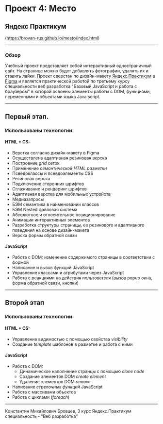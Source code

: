 # Проект 4: Место
## Яндекс Практикум
(https://brovan-rus.github.io/mesto/index.html)
***

### Обзор
Учебный проект представляет собой интерактивный одностраничный сайт. На странице можно будет добавлять фотографии, удалять их и ставить лайки. Проект сверстан по дизайн-макету [Яндекс.Практикум](https://praktikum.yandex.ru/) в [Figma](https://figma.com/) и является практической работой по третьему курсу специальности веб разработка "Базовый JavaScript и работа с браузером" в которой освоены элементы работы с DOM, функциями, переменными и объектами языка Java script.

***
## Первый этап.
### Использованы технологии:
#### HTML + CS:
* Верстка согласно дизайн-макету в Figma
* Осуществлена адаптивная резиновая верска
* Построение *grid* сеток
* Применение *семантической HTML разметки*
* Псведоклассы и псевдоэлементы CSS
* Резиновая верска
* Подключение сторонних шрифтов
* Сглаживание и рендеринг шрифтов
* Адаптивная верстка для мобильных устройств
* Медиазапросы
* БЭМ семантика в наименовании классов
* БЭМ Nested файловая система
* Абсолютное и относительное позиционирование
* Анимации интерактивных элементов
* Разработка структуры страницы, ее резинового и адаптивного поведения на основе дизайн-макета
* Верска формы обратной связи

#### JavaScript
* Работа с DOM: изменение содержимого страницы в соответствии с формой
* Написание и вызов функций JavaScript
* Управление классами и атрибутами через JavaScript
* Работа с реакциями на действия пользователя (вызов popup окна, форма обратной связи, кнопки)
***
## Второй этап

### Использованы технологии:
#### HTML + CS:
* Управление видимостью с помощью свойства _visibility_
* Создание _template_ шаблонов в разметке и работа с ними
#### JavaScript
* Работа с DOM:
  * Динамическое наполнение странцы с помощью _clone node_
  * Создание элементов DOM _create element_
  * Удаление элементов DOM _remove_
* Написание _стрелочных функций_ JavaScript
* Работа с массивами объектов
* Работа с циклами (_foreach_)

***

Константин Михайлович Бровцев, 3 курс Яндекс.Практикум специальность - "Веб разработка"
